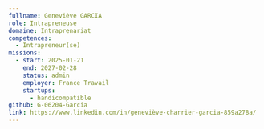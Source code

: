 ```yaml
---
fullname: Geneviève GARCIA
role: Intrapreneuse
domaine: Intraprenariat
competences:
  - Intrapreneur(se)
missions:
  - start: 2025-01-21
    end: 2027-02-28
    status: admin
    employer: France Travail
    startups:
      - handicompatible
github: G-06204-Garcia
link: https://www.linkedin.com/in/geneviève-charrier-garcia-859a278a/  ou https://www.linkedin.com/in/geneviève-garcia-47443a9a/
---
```

